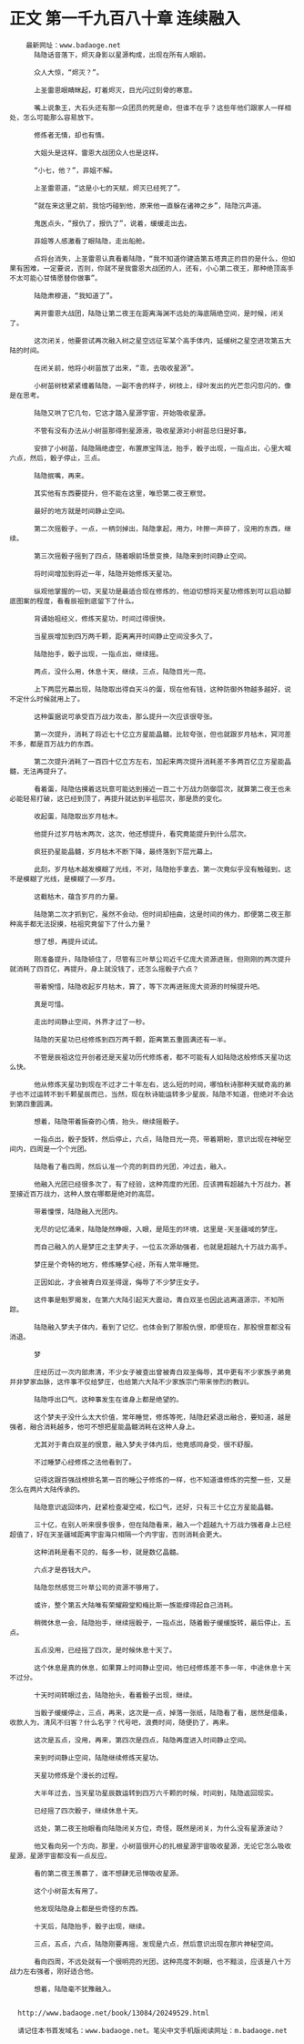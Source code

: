 # 正文 第一千九百八十章 连续融入
        最新网址：www.badaoge.net
          陆隐话音落下，烬灭身影以星源构成，出现在所有人眼前。
      
          众人大惊，“烬灭？”。
      
          上圣雷恩眼睛眯起，盯着烬灭，目光闪过刻骨的寒意。
      
          嘴上说象王，大石头还有那一众团员的死是命，但谁不在乎？这些年他们跟家人一样相处，怎么可能那么容易放下。
      
          修炼者无情，却也有情。
      
          大姐头是这样，雷恩大战团众人也是这样。
      
          “小七，他？”，菲姐不解。
      
          上圣雷恩道，“这是小七的天赋，烬灭已经死了”。
      
          “就在来这里之前，我恰巧碰到他，原来他一直躲在诸神之乡”，陆隐沉声道。
      
          鬼医点头，“报仇了，报仇了”，说着，缓缓走出去。
      
          菲姐等人感激看了眼陆隐，走出船舱。
      
          点将台消失，上圣雷恩认真看着陆隐，“我不知道你建造第五塔真正的目的是什么，但如果有困难，一定要说，否则，你就不是我雷恩大战团的人，还有，小心第二夜王，那种绝顶高手不太可能心甘情愿替你做事”。
      
          陆隐肃穆道，“我知道了”。
      
          离开雷恩大战团，陆隐让第二夜王在距离海渊不远处的海底隔绝空间，是时候，闭关了。
      
          这次闭关，他要尝试再次融入树之星空远征军某个高手体内，延缓树之星空进攻第五大陆的时间。
      
          在闭关前，他将小树苗放了出来，“乖，去吸收星源”。
      
          小树苗树枝紧紧缠着陆隐，一副不舍的样子，树枝上，绿叶发出的光芒忽闪忽闪的，像是在思考。
      
          陆隐又哄了它几句，它这才踏入星源宇宙，开始吸收星源。
      
          不管有没有办法从小树苗那得到星源液，吸收星源对小树苗总归是好事。
      
          安排了小树苗，陆隐隔绝虚空，布置原宝阵法，抬手，骰子出现，一指点出，心里大喊六点，然后，骰子停止，三点。
      
          陆隐抿嘴，再来。
      
          其实他有东西要提升，但不能在这里，唯恐第二夜王察觉。
      
          最好的地方就是时间静止空间。
      
          第二次摇骰子，一点，一柄剑掉出，陆隐拿起，用力，咔擦一声碎了，没用的东西，继续。
      
          第三次摇骰子摇到了四点，随着眼前场景变换，陆隐来到时间静止空间。
      
          将时间增加到将近一年，陆隐开始修炼天星功。
      
          纵观他掌握的一切，天星功是最适合现在修炼的，他迫切想将天星功修炼到可以启动脚底图案的程度，看看辰祖到底留下了什么。
      
          背诵始祖经义，修炼天星功，时间过得很快。
      
          当星辰增加到四万两千颗，距离离开时间静止空间没多久了。
      
          陆隐抬手，骰子出现，一指点出，继续摇。
      
          两点，没什么用，休息十天，继续，三点，陆隐目光一亮。
      
          上下两层光幕出现，陆隐取出得自天斗的蛋，现在他有钱，这种防御外物越多越好，说不定什么时候就用上了。
      
          这种蛋据说可承受百万战力攻击，那么提升一次应该很夸张。
      
          第一次提升，消耗了将近七十亿立方星能晶髓，比较夸张，但也就跟岁月枯木，冥河差不多，都是百万战力的东西。
      
          第二次提升消耗了一百四十亿立方左右，加起来两次提升消耗差不多两百亿立方星能晶髓，无法再提升了。
      
          看着蛋，陆隐估摸着这玩意可能达到接近一百二十万战力防御层次，就算第二夜王也未必能轻易打破，这已经到顶了，再提升就达到半祖层次，那是质的变化。
      
          收起蛋，陆隐取出岁月枯木。
      
          他提升过岁月枯木两次，这次，他还想提升，看究竟能提升到什么层次。
      
          疯狂扔星能晶髓，岁月枯木不断下降，最终落到下层光幕上。
      
          此刻，岁月枯木越发模糊了光线，不对，陆隐抬手拿去，第一次竟似乎没有触碰到，这不是模糊了光线，是模糊了——岁月。
      
          这截枯木，蕴含岁月的力量。
      
          陆隐第二次才抓到它，虽然不会动，但时间却扭曲，这是时间的伟力，即便第二夜王那种高手都无法捉摸，枯祖究竟留下了什么力量？
      
          想了想，再提升试试。
      
          刚准备提升，陆隐顿住了，尽管有三叶草公司近千亿庞大资源进账，但刚刚的两次提升就消耗了四百亿，再提升，身上就没钱了，还怎么摇骰子六点？
      
          带着惋惜，陆隐收起岁月枯木，算了，等下次再进账庞大资源的时候提升吧。
      
          真是可惜。
      
          走出时间静止空间，外界才过了一秒。
      
          陆隐的天星功已经修炼到四万两千颗，距离第五重圆满还有一半。
      
          不管是辰祖这位开创者还是天星功历代修炼者，都不可能有人如陆隐这般修炼天星功这么快。
      
          他从修炼天星功到现在不过才二十年左右，这么短的时间，哪怕秋诗那种天赋奇高的弟子也不过运转不到千颗星辰而已，当然，现在秋诗能运转多少星辰，陆隐不知道，但绝对不会达到第四重圆满。
      
          想着，陆隐带着振奋的心情，抬头，继续摇骰子。
      
          一指点出，骰子旋转，然后停止，六点，陆隐目光一亮，带着期盼，意识出现在神秘空间内，四周是一个个光团。
      
          陆隐看了看四周，然后认准一个亮的刺目的光团，冲过去，融入。
      
          他融入光团已经很多次了，有了经验，这种亮度的光团，应该拥有超越九十万战力，甚至接近百万战力，这种人放在哪都是绝对的高层。
      
          带着憧憬，陆隐融入光团内。
      
          无尽的记忆涌来，陆隐陡然睁眼，入眼，是陌生的环境，这里是-天圣疆域的梦庄。
      
          而自己融入的人是梦庄之主梦夫子，一位五次源劫强者，也就是超越九十万战力高手。
      
          梦庄是个奇特的地方，修炼睡梦心经，所有人常年睡觉。
      
          正因如此，才会被青白双圣得逞，侮辱了不少梦庄女子。
      
          这件事是魁罗揭发，在第六大陆引起天大震动，青白双圣也因此逃离道源宗，不知所踪。
      
          陆隐融入梦夫子体内，看到了记忆，也体会到了那股仇恨，即便现在，那股恨意都没有消退。
      
          梦
      
          庄经历过一次内部肃清，不少女子被查出曾被青白双圣侮辱，其中更有不少家族子弟竟并非梦家血脉，这件事不仅给梦庄，也给第六大陆不少家族宗门带来惨烈的教训。
      
          陆隐呼出口气，这种事发生在谁身上都是绝望的。
      
          这个梦夫子没什么太大价值，常年睡觉，修炼等死，陆隐赶紧退出融合，要知道，越是强者，融合消耗越多，他可不想把星能晶髓消耗在这种人身上。
      
          尤其对于青白双圣的恨意，融入梦夫子体内后，他竟感同身受，很不舒服。
      
          不过睡梦心经修炼之法他看到了。
      
          记得这跟百强战榜排名第一百的睡公子修炼的一样，也不知道谁修炼的完整一些，又是怎么在两片大陆传承的。
      
          陆隐意识返回体内，赶紧检查凝空戒，松口气，还好，只有三十亿立方星能晶髓。
      
          三十亿，在别人听来很多很多，但在陆隐看来，融入一个超越九十万战力强者身上已经超值了，好在天圣疆域距离宇宙海只相隔一个内宇宙，否则消耗会更大。
      
          这种消耗是看不见的，每多一秒，就是数亿晶髓。
      
          六点才是吞钱大户。
      
          陆隐忽然感觉三叶草公司的资源不够用了。
      
          或许，整个第五大陆唯有荣耀殿堂和梅比斯一族能撑得起自己消耗。
      
          稍微休息一会，陆隐抬手，继续摇骰子，一指点出，随着骰子缓缓旋转，最后停止，五点。
      
          五点没用，已经摇了四次，是时候休息十天了。
      
          这个休息是真的休息，如果算上时间静止空间，他已经修炼差不多一年，中途休息十天不过分。
      
          十天时间转眼过去，陆隐抬头，看着骰子出现，继续。
      
          当骰子缓缓停止，三点，再来，这次是一点，掉落一张纸，陆隐看了看，居然是借条，收款人为，清风不归客？什么名字？代号吧，浪费时间，随便扔了，再来。
      
          这次是五点，没用，再来，第四次是四点，陆隐再度进入时间静止空间。
      
          来到时间静止空间，陆隐继续修炼天星功。
      
          天星功修炼是个漫长的过程。
      
          大半年过去，当天星功星辰数运转到四万六千颗的时候，时间到，陆隐返回现实。
      
          已经摇了四次骰子，继续休息十天。
      
          远处，第二夜王抬眼看向陆隐闭关方位，奇怪，既然是闭关，为什么没有星源波动？
      
          他又看向另一个方向，那里，小树苗很开心的扎根星源宇宙吸收星源，无论它怎么吸收星源，星源宇宙都没有一点反应。
      
          看的第二夜王羡慕了，谁不想肆无忌惮吸收星源。
      
          这个小树苗太有用了。
      
          他发现陆隐身上都是些奇怪的东西。
      
          十天后，陆隐抬手，骰子出现，继续。
      
          三点，五点，六点，陆隐刚要再摇，发现是六点，然后意识出现在那片神秘空间。
      
          看向四周，不远处就有一个很明亮的光团，这种亮度不刺眼，也不黯淡，应该是八十万战力左右强者，刚好适合他。
      
          想着，陆隐毫不犹豫融入。
      
      
      http://www.badaoge.net/book/13084/20249529.html
      
      请记住本书首发域名：www.badaoge.net。笔尖中文手机版阅读网址：m.badaoge.net